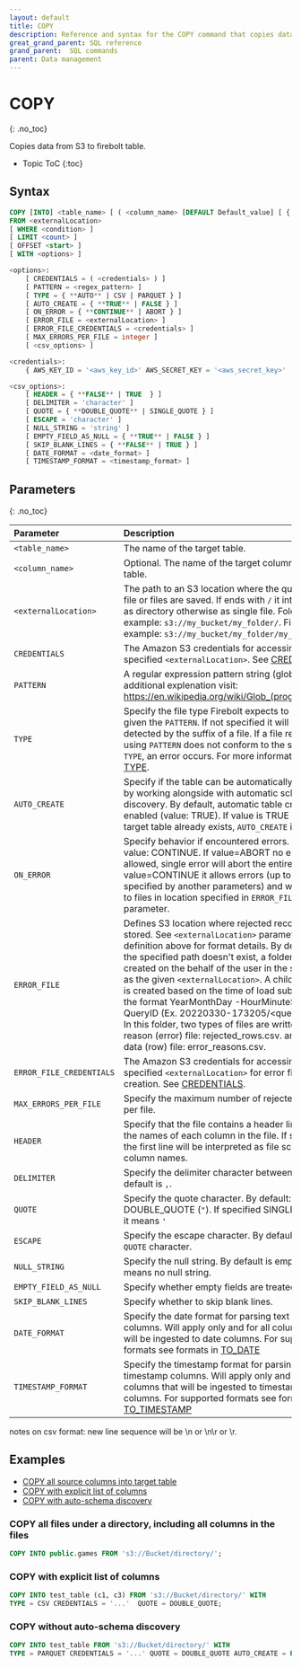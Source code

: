 ```yaml
---
layout: default
title: COPY
description: Reference and syntax for the COPY command that copies data between files and a table. 
great_grand_parent: SQL reference
grand_parent:  SQL commands
parent: Data management
---
```


# COPY
{: .no_toc}

Copies data from S3 to firebolt table.

* Topic ToC
{:toc}

## Syntax

```sql
COPY [INTO] <table_name> [ ( <column_name> [DEFAULT Default_value] [ { $source_column_number | source_column_name } ] [, ...] ) ] 
FROM <externalLocation>
[ WHERE <condition> ]
[ LIMIT <count> ]
[ OFFSET <start> ]
[ WITH <options> ]

<options>:
    [ CREDENTIALS = ( <credentials> ) ] 
    [ PATTERN = <regex_pattern> ]
    [ TYPE = { **AUTO** | CSV | PARQUET } ]
    [ AUTO_CREATE = { **TRUE** | FALSE } ]
    [ ON_ERROR = { **CONTINUE** | ABORT } ]
    [ ERROR_FILE = <externalLocation> ]
    [ ERROR_FILE_CREDENTIALS = <credentials> ]
    [ MAX_ERRORS_PER_FILE = integer ]
    [ <csv_options> ]

<credentials>:
    { AWS_KEY_ID = '<aws_key_id>' AWS_SECRET_KEY = '<aws_secret_key>' | AWS_ROLE_ARN = '<role_arn>' [AWS_ROLE_EXTERNAL_ID = '<external_id>'] }

<csv_options>:
    [ HEADER = { **FALSE** | TRUE  } ]
    [ DELIMITER = 'character' ]
    [ QUOTE = { **DOUBLE_QUOTE** | SINGLE_QUOTE } ]
    [ ESCAPE = 'character' ]
    [ NULL_STRING = 'string' ]
    [ EMPTY_FIELD_AS_NULL = { **TRUE** | FALSE } ]
    [ SKIP_BLANK_LINES = { **FALSE** | TRUE } ]
    [ DATE_FORMAT = <date_format> ]
    [ TIMESTAMP_FORMAT = <timestamp_format> ]

```
## Parameters 
{: .no_toc} 

| Parameter                | Description                                                                                                                                                                                                                                                                                                                                                                                                                                                                                                                                                                                                                                                        |
|:-------------------------|:-------------------------------------------------------------------------------------------------------------------------------------------------------------------------------------------------------------------------------------------------------------------------------------------------------------------------------------------------------------------------------------------------------------------------------------------------------------------------------------------------------------------------------------------------------------------------------------------------------------------------------------------------------------------|
| `<table_name>`           | The name of the target table.                                                                                                                                                                                                                                                                                                                                                                                                                                                                                                                                                                                                                                      |
| `<column_name>`          | Optional. The name of the target column(s) in the table.                                                                                                                                                                                                                                                                                                                                                                                                                                                                                                                                                                                                           |
| `<externalLocation>`     | The path to an S3 location where the query result file or files are saved. If ends with `/` it interpreted as directory otherwise as single file. Folder example: `s3://my_bucket/my_folder/`. File example: `s3://my_bucket/my_folder/my_file`.                                                                                                                                                                                                                                                                                                                                                                                                                   |
| `CREDENTIALS`            | The Amazon S3 credentials for accessing the specified `<externalLocation>`. See [CREDENTIALS](../../sql_reference/commands/data-definition/create-external-table.md#credentials).                                                                                                                                                                                                                                                                                                                                                                                                                                                                                  |
| `PATTERN`                | A regular expression pattern string (glob). For additional explenation visit: https://en.wikipedia.org/wiki/Glob_(programming).                                                                                                                                                                                                                                                                                                                                                                                                                                                                                                                                    |
| `TYPE`                   | Specify the file type Firebolt expects to ingest given the `PATTERN`. If not specified it will be auto detected by the suffix of a file. If a file referenced using `PATTERN` does not conform to the specified `TYPE`, an error occurs. For more information, see [TYPE](#type).                                                                                                                                                                                                                                                                                                                                                                                  |
| `AUTO_CREATE`            | Specify if the table can be automatically created by working alongside with automatic schema discovery. By default, automatic table creation is enabled (value: TRUE). If value is TRUE and the target table already exists, `AUTO_CREATE` is ignored.                                                                                                                                                                                                                                                                                                                                                                                                             |
| `ON_ERROR`               | Specify behavior if encountered errors. Default value: CONTINUE. If value=ABORT no errors allowed, single error will abort the entire query. If value=CONTINUE it allows errors (up to a limit specified by another parameters) and write them to files in location specified in `ERROR_FILE` parameter.                                                                                                                                                                                                                                                                                                                                                           |
| `ERROR_FILE`             | Defines S3 location where rejected records will be stored. See `<externalLocation>` parameter definition above for format details. By default or if the specified path doesn't exist, a folder will be created on the behalf of the user in the same path as the given `<externalLocation>`. A child directory is created based on the time of load submission in the format YearMonthDay -HourMinuteSecond + QueryID (Ex. 20220330-173205/<query_id>/). In this folder, two types of files are written: 1) the reason (error) file: rejected_rows.csv. and the data (row) file: error_reasons.csv.                                                                |
| `ERROR_FILE_CREDENTIALS` | The Amazon S3 credentials for accessing the specified `<externalLocation>` for error file creation. See [CREDENTIALS]((../../sql_reference/commands/data-definition/create-external-table.md#credentials)).                                                                                                                                                                                                                                                                                                                                                                                                                                                                                                                               |
| `MAX_ERRORS_PER_FILE`    | Specify the maximum number of rejected rows per file.                                                                                                                                                                                                                                                                                                                                                                                                                                                                                                                                                                                                              |
| `HEADER`                 | Specify that the file contains a header line with the names of each column in the file. If set to true the first line will be interpreted as file schema column names.                                                                                                                                                                                                                                                                                                                                                                                                                                                                                             |
| `DELIMITER`              | Specify the delimiter character between fields. By default is `,`.                                                                                                                                                                                                                                                                                                                                                                                                                                                                                                                                                                                                 |
| `QUOTE`                  | Specify the quote character. By default: DOUBLE_QUOTE (`"`). If specified SINGLE_QUOTE it means `'`                                                                                                                                                                                                                                                                                                                                                                                                                                                                                                                                                                |
| `ESCAPE`                 | Specify the escape character. By default is the `QUOTE` character.                                                                                                                                                                                                                                                                                                                                                                                                                                                                                                                                                                                                 |
| `NULL_STRING`            | Specify the null string. By default is empty which means no null string.                                                                                                                                                                                                                                                                                                                                                                                                                                                                                                                                                                                           |
| `EMPTY_FIELD_AS_NULL`    | Specify whether empty fields are treated as null.                                                                                                                                                                                                                                                                                                                                                                                                                                                                                                                                                                                                                  |
| `SKIP_BLANK_LINES`       | Specify whether to skip blank lines.                                                                                                                                                                                                                                                                                                                                                                                                                                                                                                                                                                                                                               |
| `DATE_FORMAT`            | Specify the date format for parsing text into date columns. Will apply only and for all columns that will be ingested to date columns. For supported formats see formats in [TO_DATE](../../functions-reference/date-and-time/to-date.md)                                                                                                                                                                                                                                                                                                                                                                                                                          |
| `TIMESTAMP_FORMAT`       | Specify the timestamp format for parsing text into timestamp columns. Will apply only and for all columns that will be ingested to timestamp columns. For supported formats see formats in [TO_TIMESTAMP](../../functions-reference/date-and-time/to-timestamp.md)                                                                                                                                                                                                                                                                                                                                                                                                 |

notes on csv format:
new line sequence will be \n or \n\r or \r.

## Examples

* [COPY all source columns into target table](#copy-all-source-columns-into-target-table)
* [COPY with explicit list of columns](#copy-with-explicit-list-of-columns)
* [COPY with auto-schema discovery](#copy-with-auto-schema-discovery)

### COPY all files under a directory, including all columns in the files

```sql
COPY INTO public.games FROM 's3://Bucket/directory/';
```

### COPY with explicit list of columns

```sql
COPY INTO test_table (c1, c3) FROM 's3://Bucket/directory/' WITH
TYPE = CSV CREDENTIALS = '...'  QUOTE = DOUBLE_QUOTE;
```

### COPY without auto-schema discovery

```sql
COPY INTO test_table FROM 's3://Bucket/directory/' WITH
TYPE = PARQUET CREDENTIALS = '...' QUOTE = DOUBLE_QUOTE AUTO_CREATE = FALSE;
```